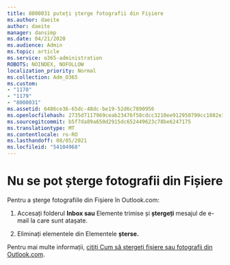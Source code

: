 ```yaml
---
title: 8000031 puteți șterge fotografii din Fișiere
ms.author: daeite
author: daeite
manager: dansimp
ms.date: 04/21/2020
ms.audience: Admin
ms.topic: article
ms.service: o365-administration
ROBOTS: NOINDEX, NOFOLLOW
localization_priority: Normal
ms.collection: Adm_O365
ms.custom:
- "1178"
- "1179"
- "8000031"
ms.assetid: 6486ce36-65dc-48dc-be19-52d6c7890956
ms.openlocfilehash: 2735d7117969ceab23476f58cdcc3210ee912950799cc1082e151bff6bf692d0
ms.sourcegitcommit: b5f7da89a650d2915dc652449623c78be6247175
ms.translationtype: MT
ms.contentlocale: ro-RO
ms.lasthandoff: 08/05/2021
ms.locfileid: "54104968"
---
```

# <a name="unable-to-delete-photos-from-files"></a>Nu se pot șterge fotografii din Fișiere

Pentru a șterge fotografiile din Fișiere în Outlook.com:
  
1. Accesați folderul **Inbox sau** Elemente trimise și **ștergeți** mesajul de e-mail la care sunt atașate.

2. Eliminați elementele din Elementele **șterse.**

Pentru mai multe informații, [citiți Cum să ștergeți fișiere sau fotografii din Outlook.com](https://support.office.com/article/bae0531f-040f-4c42-90b9-786ca718c16d.aspx).
  
